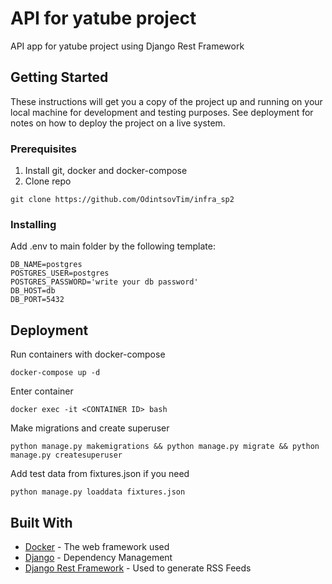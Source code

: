 # API for yatube project

API app for yatube project using Django Rest Framework

## Getting Started

These instructions will get you a copy of the project up and running on your local machine for development and testing purposes. See deployment for notes on how to deploy the project on a live system.

### Prerequisites

1. Install git, docker and docker-compose
2. Clone repo
```
git clone https://github.com/OdintsovTim/infra_sp2
```

### Installing

Add .env to main folder by the following template:

```
DB_NAME=postgres
POSTGRES_USER=postgres
POSTGRES_PASSWORD='write your db password'
DB_HOST=db
DB_PORT=5432
```

## Deployment

Run containers with docker-compose
```
docker-compose up -d
```

Enter container
```
docker exec -it <CONTAINER ID> bash
```

Make migrations and create superuser
```
python manage.py makemigrations && python manage.py migrate && python manage.py createsuperuser
```

Add test data from fixtures.json if you need
```
python manage.py loaddata fixtures.json
```

## Built With

* [Docker](https://docs.docker.com/) - The web framework used
* [Django](https://docs.djangoproject.com/en/3.0/) - Dependency Management
* [Django Rest Framework](https://www.django-rest-framework.org/tutorial/quickstart/) - Used to generate RSS Feeds
